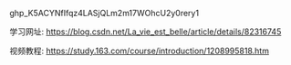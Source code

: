 
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

学习网址:
    https://blog.csdn.net/La_vie_est_belle/article/details/82316745

视频教程:
    https://study.163.com/course/introduction/1208995818.htm


